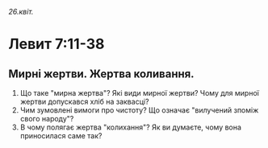 
_26.квіт._

# Левит 7:11-38

## Мирні жертви. Жертва коливання.
1. Що таке "мирна жертва"? Які види мирної жертви? Чому для мирної жертви допускався хліб на заквасці?
2. Чим зумовлені вимоги про чистоту? Що означає "вилучений зпоміж свого народу"?
3. В чому полягає жертва "колихання"? Як ви думаєте, чому вона приносилася саме так?
